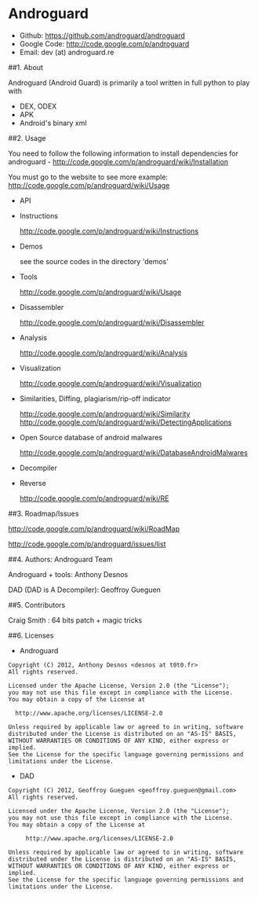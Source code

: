 Androguard
==========

- Github: https://github.com/androguard/androguard
- Google Code: http://code.google.com/p/androguard
- Email: dev (at) androguard.re 

##1.  About
   
Androguard (Android Guard) is primarily a tool written in full python to 
play with
  - DEX, ODEX
  - APK
  - Android's binary xml

##2.  Usage

You need to follow the following information to install dependencies
for androguard - http://code.google.com/p/androguard/wiki/Installation

You must go to the website to see more example: http://code.google.com/p/androguard/wiki/Usage

- API

 - Instructions

    http://code.google.com/p/androguard/wiki/Instructions

 - Demos

    see the source codes in the directory 'demos'

 - Tools 

    http://code.google.com/p/androguard/wiki/Usage

 - Disassembler 

    http://code.google.com/p/androguard/wiki/Disassembler

 - Analysis 

    http://code.google.com/p/androguard/wiki/Analysis

 - Visualization

    http://code.google.com/p/androguard/wiki/Visualization

 - Similarities, Diffing, plagiarism/rip-off indicator 

    http://code.google.com/p/androguard/wiki/Similarity
    http://code.google.com/p/androguard/wiki/DetectingApplications

 - Open Source database of android malwares

    http://code.google.com/p/androguard/wiki/DatabaseAndroidMalwares

 - Decompiler

 - Reverse
 
    http://code.google.com/p/androguard/wiki/RE

##3.  Roadmap/Issues

http://code.google.com/p/androguard/wiki/RoadMap

http://code.google.com/p/androguard/issues/list

##4.  Authors: Androguard Team

Androguard + tools: Anthony Desnos <desnos at t0t0.fr>

DAD (DAD is A Decompiler): Geoffroy Gueguen <geoffroy dot gueguen at gmail dot com>

##5.  Contributors

Craig Smith <agent dot craig at gmail dot com>: 64 bits patch + magic tricks

##6. Licenses

   - Androguard

    Copyright (C) 2012, Anthony Desnos <desnos at t0t0.fr>
    All rights reserved.

    Licensed under the Apache License, Version 2.0 (the "License");
    you may not use this file except in compliance with the License.
    You may obtain a copy of the License at

      http://www.apache.org/licenses/LICENSE-2.0

    Unless required by applicable law or agreed to in writing, software
    distributed under the License is distributed on an "AS-IS" BASIS,
    WITHOUT WARRANTIES OR CONDITIONS OF ANY KIND, either express or implied.
    See the License for the specific language governing permissions and
    limitations under the License.

   - DAD

    Copyright (C) 2012, Geoffroy Gueguen <geoffroy.gueguen@gmail.com>
    All rights reserved.
    
    Licensed under the Apache License, Version 2.0 (the "License");
    you may not use this file except in compliance with the License.
    You may obtain a copy of the License at
    
         http://www.apache.org/licenses/LICENSE-2.0

    Unless required by applicable law or agreed to in writing, software
    distributed under the License is distributed on an "AS-IS" BASIS,
    WITHOUT WARRANTIES OR CONDITIONS OF ANY KIND, either express or implied.
    See the License for the specific language governing permissions and
    limitations under the License.
